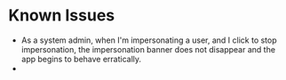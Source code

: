# Known Issues


-  As a system admin, when I'm impersonating a user, and I click to stop impersonation, the impersonation banner 
   does not disappear and the app begins to behave erratically.
- 
